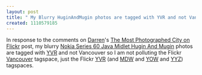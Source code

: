 ```yaml
---
layout: post
title: " My Blurry HuginAndMugin photos are tagged with YVR and not Vancouver"
created: 1110579185
---
```

<p>In response to the comments on <a href="http://www.darrenbarefoot.com/">Darren</a>'s <a href="http://www.darrenbarefoot.com/archives/002445.html">The Most Photographed City on Flickr</a> post, my blurry <a href="http://www.rolandtanglao.com/archives/mobility/phones/huginmugin/">Nokia Series 60 Java Midlet Hugin And Mugin</a> photos are tagged with <a href="http://flickr.com/photos/roland/tags/yvr">YVR</a> and not Vancouver so I am not polluting the Flickr <a href="http://flickr.com/photos/tags/vancouver">Vancouver</a> tagspace, just the Flickr <a href="http://flickr.com/photos/tags/yvr">YVR</a> (and <a href="http://flickr.com/photos/tags/mdw">MDW</a> and <a href="http://flickr.com/photos/tags/yow">YOW</a> and <a href="http://flickr.com/photos/tags/yyz">YYZ</a>) tagspaces.
</p>

